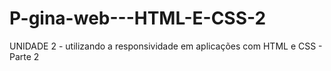 # P-gina-web---HTML-E-CSS-2
UNIDADE 2 - utilizando a responsividade em aplicações com HTML e CSS - Parte 2
